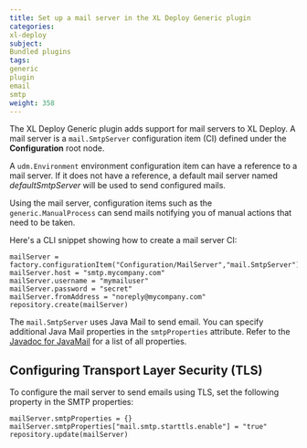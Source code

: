 ```yaml
---
title: Set up a mail server in the XL Deploy Generic plugin
categories:
xl-deploy
subject:
Bundled plugins
tags:
generic
plugin
email
smtp
weight: 358
---
```


The XL Deploy Generic plugin adds support for mail servers to XL Deploy. A mail server is a `mail.SmtpServer` configuration item (CI) defined under the **Configuration** root node.

A `udm.Environment` environment configuration item can have a reference to a mail server. If it does not have a reference, a default mail server named *defaultSmtpServer* will be used to send configured mails.

Using the mail server, configuration items such as the `generic.ManualProcess` can send mails notifying you of manual actions that need to be taken.

Here's a CLI snippet showing how to create a mail server CI:

	mailServer = factory.configurationItem("Configuration/MailServer","mail.SmtpServer")
	mailServer.host = "smtp.mycompany.com"
	mailServer.username = "mymailuser"
	mailServer.password = "secret"
	mailServer.fromAddress = "noreply@mycompany.com"
	repository.create(mailServer)

The `mail.SmtpServer` uses Java Mail to send email. You can specify additional Java Mail properties in the `smtpProperties` attribute. Refer to the [Javadoc for JavaMail](http://javamail.kenai.com/nonav/javadocs/com/sun/mail/smtp/package-summary.html) for a list of all properties.

## Configuring Transport Layer Security (TLS)

To configure the mail server to send emails using TLS, set the following property in the SMTP properties:

	mailServer.smtpProperties = {}
	mailServer.smtpProperties["mail.smtp.starttls.enable"] = "true"
	repository.update(mailServer)
